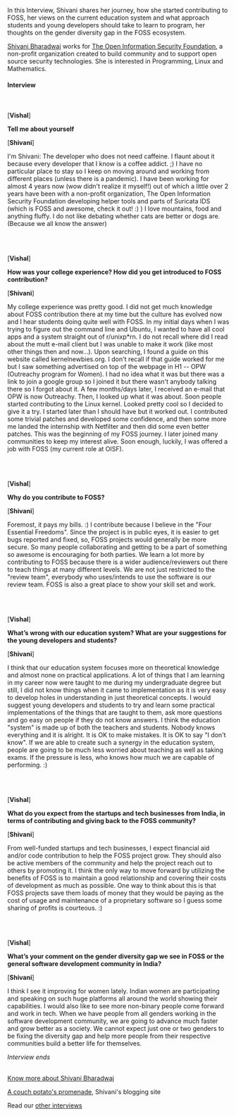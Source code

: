 In this Interview, Shivani shares her journey, how she started contributing to FOSS, her views on the current education system and what approach students and young developers should take to learn to program, her thoughts on the gender diversity gap in the FOSS ecosystem.

[Shivani Bharadwaj](https://about.me/shivani.bhardwaj) works for [The Open Information Security Foundation](https://oisf.net/), a non-profit organization created to build community and to support open source security technologies. She is interested in Programming, Linux and Mathematics. 

#### Interview
<br><br>
[**Vishal**]

**Tell me about yourself**

[**Shivani**]

I'm Shivani: The developer who does not need caffeine. I flaunt about it because every developer that
I know is a coffee addict. ;) I have no particular place to stay so I keep on moving around and working from different places (unless there is a pandemic). I have been working for almost 4 years now (wow didn't realize it myself!)
out of which a little over 2 years have been with a non-profit organization, The Open Information Security
Foundation developing helper tools and parts of Suricata IDS (which is FOSS and awesome, check it out! :) )
I love mountains, food and anything fluffy. I do not like debating whether cats are better or dogs are.
(Because we all know the answer)

<br><br>

[**Vishal**]

**How was your college experience? How did you get introduced to FOSS contribution?**

[**Shivani**]


My college experience was pretty good. I did not get much knowledge about FOSS contribution there at my
time but the culture has evolved now and I hear students doing quite well with FOSS.
In my initial days when I was trying to figure out the command line and Ubuntu, I wanted to have all cool apps
and a system straight out of r/unixp*rn. I do not recall where did I read about the mutt e-mail client but I
was unable to make it work (like most other things then and now...). Upon searching, I found a guide on this
website called kernelnewbies.org. I don't recall if that guide worked for me but I saw something advertised on
top of the webpage in H1 -- OPW (Outreachy program for Women). I had no idea what it was but there
was a link to join a google group so I joined it but there wasn't anybody talking there so I forgot about it.
A few months/days later, I received an e-mail that OPW is now Outreachy. Then, I looked up what it was about.
Soon people started contributing to the Linux kernel. Looked pretty cool so I decided to give it a try. I started later
than I should have but it worked out. I contributed some trivial patches and developed some confidence, and then
some more me landed the internship with Netfilter and then did some even better patches. This was the
beginning of my FOSS journey. I later joined many communities to keep my interest alive. Soon enough, luckily, I was
offered a job with FOSS (my current role at OISF).

<br><br>

[**Vishal**]

**Why do you contribute to FOSS?**

[**Shivani**]

Foremost, it pays my bills. :) I contribute because I believe in the "Four Essential Freedoms". Since the project
is in public eyes, it is easier to get bugs reported and fixed, so, FOSS projects would generally be more secure.
So many people collaborating and getting to be a part of something so awesome is encouraging for both parties.
We learn a lot more by contributing to FOSS because there is a wider audience/reviewers out there to teach things
at many different levels. We are not just restricted to the "review team", everybody who uses/intends to use the
software is our review team. FOSS is also a great place to show your skill set and work.

<br><br>

[**Vishal**]

**What’s wrong with our education system? What are your suggestions for the young developers and students?**

[**Shivani**]

I think that our education system focuses more on theoretical knowledge and almost none on practical applications.
A lot of things that I am learning in my career now were taught to me during my undergraduate degree but still, I did
not know things when it came to implementation as it is very easy to develop holes in understanding in just theoretical
concepts.
I would suggest young developers and students to try and learn some practical implementations of the things that are
taught to them, ask more questions and go easy on people if they do not know answers.
I think the education "system" is made up of both the teachers and students. Nobody knows everything and it is alright.
It is OK to make mistakes. It is OK to say "I don't know". If we are able to create such a synergy in the education
system, people are going to be much less worried about teaching as well as taking exams. If the pressure is less,
who knows how much we are capable of performing. :)

<br><br>

[**Vishal**]

**What do you expect from the startups and tech businesses from India, in terms of contributing and giving back to the FOSS community?**

[**Shivani**]

From well-funded startups and tech businesses, I expect financial aid and/or code contribution to help the FOSS
project grow. They should also be active members of the community and help the project reach out to others by promoting it. I think the only way to move forward by utilizing the benefits of FOSS is to maintain a good relationship and covering their costs of development as much as possible.
One way to think about this is that FOSS projects save them loads of money that they would be paying as the cost
of usage and maintenance of a proprietary software so I guess some sharing of profits is courteous. :)

<br><br>

[**Vishal**]

**What’s your comment on the gender diversity gap we see in FOSS or the general software development community in India?**

[**Shivani**]

I think I see it improving for women lately. Indian women are participating and speaking on such huge platforms all around the
world showing their capabilities. I would also like to see more non-binary people come forward and work in tech. When we have
people from all genders working in the software development community, we are going to advance much faster and grow better
as a society.
We cannot expect just one or two genders to be fixing the diversity gap and help more people from their respective communities
build a better life for themselves.

*Interview ends*
<br><br>

[Know more about Shivani Bharadwaj](https://about.me/shivani.bhardwaj)

[A couch potato's promenade](https://unixia.wordpress.com/), Shivani's blogging site

Read our [other interviews](https://fossunited.org/blog/interview)
<br><br>
